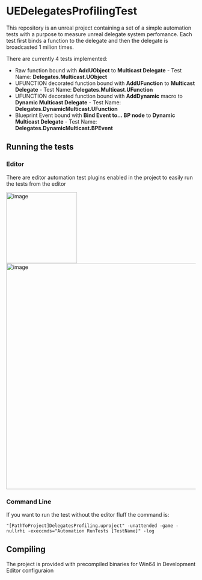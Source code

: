 # UEDelegatesProfilingTest

This repository is an unreal project containing a set of a simple automation tests with a purpose to measure unreal delegate system perfomance.
Each test first binds a function to the delegate and then the delegate is broadcasted 1 milion times.

There are currently 4 tests implemented:
- Raw function bound with **AddUObject** to **Multicast Delegate** - Test Name: **Delegates.Multicast.UObject**
- UFUNCTION decorated function bound with **AddUFunction** to **Multicast Delegate** - Test Name: **Delegates.Multicast.UFunction**
- UFUNCTION decorated function bound with **AddDynamic** macro to **Dynamic Multicast Delegate** - Test Name: **Delegates.DynamicMulticast.UFunction**
- Blueprint Event bound with **Bind Event to... BP node** to **Dynamic Multicast Delegate** - Test Name: **Delegates.DynamicMulticast.BPEvent**

## Running the tests

### Editor
There are editor automation test plugins enabled in the project to easily run the tests from the editor

<img width="188" alt="image" src="https://user-images.githubusercontent.com/49919817/213947092-43d05684-2142-4622-829e-2ff123f805f6.png"> <img width="600" alt="image" src="https://user-images.githubusercontent.com/49919817/213946994-1d5cd5d8-795a-4eb6-b335-c34f23c2a158.png">

### Command Line
If you want to run the test without the editor fluff the command is:

```
"[PathToProject]DelegatesProfiling.uproject" -unattended -game -nullrhi -execcmds="Automation RunTests [TestName]" -log
```
## Compiling
The project is provided with precompiled binaries for Win64 in Development Editor configuraion
